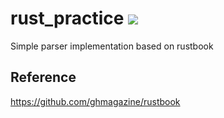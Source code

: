 # rust_practice [![](https://github.com/AtsukiYokota/rust_practice/workflows/Rust/badge.svg)](https://github.com/AtsukiYokota/rust_practice/actions)
Simple parser implementation based on rustbook

## Reference
https://github.com/ghmagazine/rustbook
